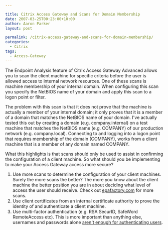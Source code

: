 ```yaml
---

title: Citrix Access Gateway and Scans for Domain Membership
date: 2007-03-25T00:23:00+10:00
author: Aaron Parker
layout: post

permalink: /citrix-access-gateway-and-scans-for-domain-membership/
categories:
  - Citrix
tags:
  - Access-Gateway
---
```

The Endpoint Analysis feature of Citrix Access Gateway Advanced allows you to scan the client machine for specific criteria before the user is allowed access to internal network resources. One of these scans is machine membership of your internal domain. When configuring this scan you specify the NetBIOS name of your domain and apply this scan to a logon point or filter.

The problem with this scan is that it does not prove that the machine is actually a member of your internal domain; it only proves that it is a member of a domain that matches the NetBIOS name of your domain. I've actually tested this out by creating a domain (e.g. company.internal) on a test machine that matches the NetBIOS name (e.g. COMPANY) of our production network (e.g. company.local). Connecting to and logging into a logon point that requires membership of the domain (COMPANY), works from a client machine that is a member of any domain named COMPANY.

What this highlights is that scans should only be used to assist in confirming the configuration of a client machine. So what should you be implementing to make your Access Gateway access more secure?

  1. Use more scans to determine the configuration of your client machines. Surely the more scans the better? The more you know about the client machine the better position you are in about deciding what level of access the user should receive. Check out [epafactory.com](http://www.epafactory.com/) for more scans.
  2. Use client certificates from an internal certificate authority to prove the identity of and authenticate a client machine.
  3. Use multi-factor authentication (e.g. RSA SecurID, SafeWord RemoteAccess etc). This is more important than anything else, usernames and passwords alone [aren't enough for authenticating users](http://www.stealthpuppy.com/blogs/travelling/archive/2006/10/24/Access-Gateway-vs-Secure-Gateway-and-a-case-of-mistaken-Identity.aspx).